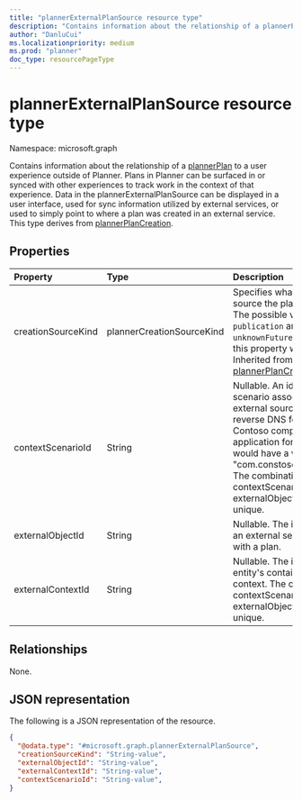 ```yaml
---
title: "plannerExternalPlanSource resource type"
description: "Contains information about the relationship of a plannerPlan to a user experience outside of Planner."
author: "DanluCui"
ms.localizationpriority: medium
ms.prod: "planner"
doc_type: resourcePageType
---
```


# plannerExternalPlanSource resource type

Namespace: microsoft.graph

Contains information about the relationship of a [plannerPlan](plannerplan.md) to a user experience outside of Planner. Plans in Planner can be surfaced in or synced with other experiences to track work in the context of that experience. Data in the plannerExternalPlanSource can be displayed in a user interface, used for sync information utilized by external services, or used to simply point to where a plan was created in an external service. This type derives from [plannerPlanCreation](plannerPlanCreation.md).

## Properties
|Property|Type|Description|
|:---|:---|:---|
|creationSourceKind|plannerCreationSourceKind|Specifies what kind of creation source the plan is created with. The possible values are: `external`, `publication` and `unknownFutureValue`. The value of this property will be `external`. Inherited from [plannerPlanCreation](plannerPlanCreation.md).|
|contextScenarioId|String| Nullable. An identifier for the scenario associated with this external source. This should be in reverse DNS format. For example, Contoso company owned application for customer support would have a value like "com.constoso.customerSupport". The combination of contextScenarioId and externalObjectId is enforced to be unique.|
|externalObjectId|String| Nullable. The id of the entity that an external service associates with a plan.|
|externalContextId|String| Nullable. The id of the external entity's containing entity or context. The combination of contextScenarioId and externalObjectId is enforced to be unique.|

## Relationships
None.

## JSON representation
The following is a JSON representation of the resource.
<!-- {
  "blockType": "resource",
  "@odata.type": "microsoft.graph.plannerExternalPlanSource"
}
-->
``` json
{
  "@odata.type": "#microsoft.graph.plannerExternalPlanSource",
  "creationSourceKind": "String-value",
  "externalObjectId": "String-value",
  "externalContextId": "String-value",
  "contextScenarioId": "String-value",
}
```



